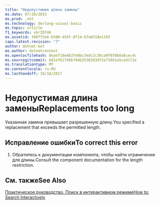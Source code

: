```yaml
---
title: "Недопустимая длина замены"
ms.date: 07/20/2015
ms.prod: .net
ms.technology: devlang-visual-basic
ms.topic: article
f1_keywords: vbrID746
ms.assetid: 398ff5eb-b580-456f-8f24-b7a8318e1193
caps.latest.revision: "7"
author: dotnet-bot
ms.author: dotnetcontent
ms.openlocfilehash: 8eaef18e4b37e0bc3edc2c36ca9f6f0b0a8cec4c
ms.sourcegitcommit: bd1ef61f4bb794b25383d3d72e71041a5ced172e
ms.translationtype: MT
ms.contentlocale: ru-RU
ms.lasthandoff: 10/18/2017
---
```

# <a name="replacements-too-long"></a><span data-ttu-id="36ae9-102">Недопустимая длина замены</span><span class="sxs-lookup"><span data-stu-id="36ae9-102">Replacements too long</span></span>
<span data-ttu-id="36ae9-103">Указанная замена превышает разрешенную длину.</span><span class="sxs-lookup"><span data-stu-id="36ae9-103">You specified a replacement that exceeds the permitted length.</span></span>  
  
## <a name="to-correct-this-error"></a><span data-ttu-id="36ae9-104">Исправление ошибки</span><span class="sxs-lookup"><span data-stu-id="36ae9-104">To correct this error</span></span>  
  
1.  <span data-ttu-id="36ae9-105">Обратитесь к документации компонента, чтобы найти ограничение для длины.</span><span class="sxs-lookup"><span data-stu-id="36ae9-105">Consult the component documentation for the length restriction.</span></span>  
  
## <a name="see-also"></a><span data-ttu-id="36ae9-106">См. также</span><span class="sxs-lookup"><span data-stu-id="36ae9-106">See Also</span></span>  
 [<span data-ttu-id="36ae9-107">Практическое руководство. Поиск в интерактивном режиме</span><span class="sxs-lookup"><span data-stu-id="36ae9-107">How to: Search Interactively</span></span>](http://msdn.microsoft.com/en-us/e9fdbfab-bd59-401a-92d3-7ce1652b243c)
